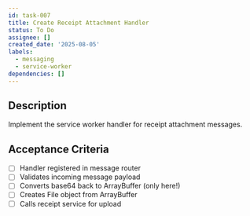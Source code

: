 ```yaml
---
id: task-007
title: Create Receipt Attachment Handler
status: To Do
assignee: []
created_date: '2025-08-05'
labels:
  - messaging
  - service-worker
dependencies: []
---
```


## Description

Implement the service worker handler for receipt attachment messages.

## Acceptance Criteria

- [ ] Handler registered in message router
- [ ] Validates incoming message payload
- [ ] Converts base64 back to ArrayBuffer (only here!)
- [ ] Creates File object from ArrayBuffer
- [ ] Calls receipt service for upload
